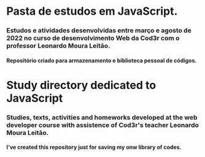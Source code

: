 <h1>Pasta de estudos em JavaScript.</h1>
<h3>Estudos e atividades desenvolvidas entre março e agosto de 2022 no curso de desenvolvimento Web da Cod3r com o professor Leonardo Moura Leitão.</h3>
<h4>Repositório criado para armazenamento e biblioteca pessoal de códigos.</h4>

<h1>Study directory dedicated to JavaScript</h1>
<h3>Studies, texts, activities and homeworks developed at the web developer course with assistence of Cod3r's teacher Leonardo Moura Leitão.</h3>
<h4>I've created this repository just for saving my onw library of codes.</h4>